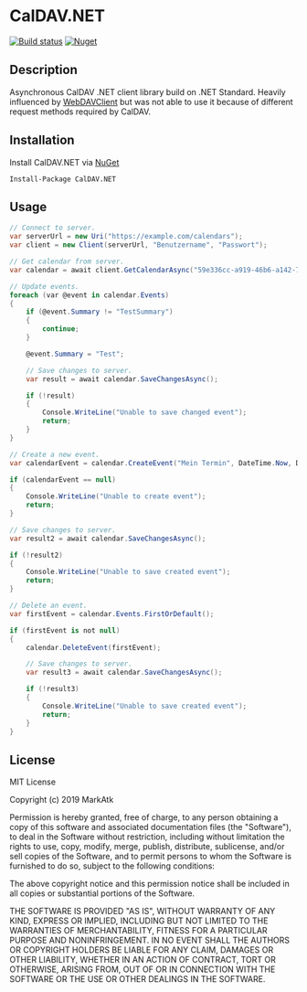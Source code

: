 # CalDAV.NET

[![Build status](https://ci.appveyor.com/api/projects/status/le4dlvu54wvpufqh?svg=true)](https://ci.appveyor.com/project/markatk/caldav-net)
[![Nuget](https://img.shields.io/nuget/dt/CalDAV.NET)](https://www.nuget.org/packages/CalDAV.NET/)

## Description

Asynchronous CalDAV .NET client library build on .NET Standard. Heavily influenced by [WebDAVClient](https://github.com/skazantsev/WebDavClient) but was not able to use it because of different request methods required by CalDAV.

## Installation

Install CalDAV.NET via [NuGet](https://www.nuget.org/packages/CalDAV.NET/)

```
Install-Package CalDAV.NET
```

## Usage
```csharp
// Connect to server.
var serverUrl = new Uri("https://example.com/calendars");
var client = new Client(serverUrl, "Benutzername", "Passwort");

// Get calendar from server.
var calendar = await client.GetCalendarAsync("59e336cc-a919-46b6-a142-7ed1045dd135");

// Update events.
foreach (var @event in calendar.Events)
{
    if (@event.Summary != "TestSummary")
    {
        continue;
    }

    @event.Summary = "Test";

    // Save changes to server.
    var result = await calendar.SaveChangesAsync();

    if (!result)
    {
        Console.WriteLine("Unable to save changed event");
        return;
    }
}

// Create a new event.
var calendarEvent = calendar.CreateEvent("Mein Termin", DateTime.Now, DateTime.Now.AddHours(1), "Test");

if (calendarEvent == null)
{
    Console.WriteLine("Unable to create event");
    return;
}

// Save changes to server.
var result2 = await calendar.SaveChangesAsync();

if (!result2)
{
    Console.WriteLine("Unable to save created event");
    return;
}

// Delete an event.
var firstEvent = calendar.Events.FirstOrDefault();

if (firstEvent is not null)
{
    calendar.DeleteEvent(firstEvent);

    // Save changes to server.
    var result3 = await calendar.SaveChangesAsync();

    if (!result3)
    {
        Console.WriteLine("Unable to save created event");
        return;
    }
}
```

## License

MIT License

Copyright (c) 2019 MarkAtk

Permission is hereby granted, free of charge, to any person obtaining a copy
of this software and associated documentation files (the "Software"), to deal
in the Software without restriction, including without limitation the rights
to use, copy, modify, merge, publish, distribute, sublicense, and/or sell
copies of the Software, and to permit persons to whom the Software is
furnished to do so, subject to the following conditions:

The above copyright notice and this permission notice shall be included in all
copies or substantial portions of the Software.

THE SOFTWARE IS PROVIDED "AS IS", WITHOUT WARRANTY OF ANY KIND, EXPRESS OR
IMPLIED, INCLUDING BUT NOT LIMITED TO THE WARRANTIES OF MERCHANTABILITY,
FITNESS FOR A PARTICULAR PURPOSE AND NONINFRINGEMENT. IN NO EVENT SHALL THE
AUTHORS OR COPYRIGHT HOLDERS BE LIABLE FOR ANY CLAIM, DAMAGES OR OTHER
LIABILITY, WHETHER IN AN ACTION OF CONTRACT, TORT OR OTHERWISE, ARISING FROM,
OUT OF OR IN CONNECTION WITH THE SOFTWARE OR THE USE OR OTHER DEALINGS IN THE
SOFTWARE.
